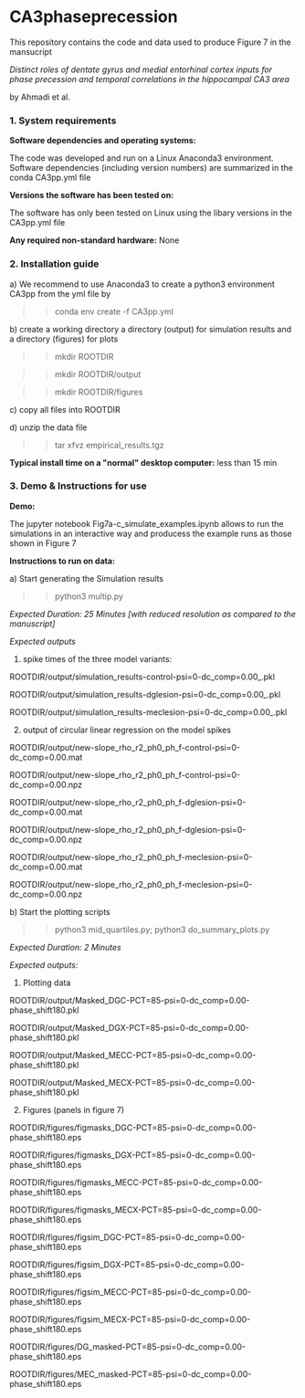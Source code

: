 # CA3phaseprecession
This repository contains the code and data used to produce Figure 7 in the mansucript

*Distinct roles of dentate gyrus and medial entorhinal cortex inputs for phase precession
and temporal correlations in the hippocampal CA3 area*

by Ahmadi et al.

<h3> 1.  System requirements </h3>

<b>Software dependencies and operating systems:</b>

The code was developed and run on a Linux Anaconda3 environment. Software dependencies (including version numbers) are summarized in the conda CA3pp.yml file

<b>Versions the software has been tested on:</b>

The software has only been tested on Linux using the libary versions in the CA3pp.yml file

<b> Any required non-standard hardware:</b> None

<h3> 2.  Installation guide</h3>


a) We recommend to use Anaconda3 to create a python3 environment CA3pp from the yml file by
>> conda env create -f CA3pp.yml

b) create a working directory a directory (output) for simulation results and a directory (figures) for plots
>> mkdir ROOTDIR

>> mkdir ROOTDIR/output

>> mkdir ROOTDIR/figures

c) copy all files into ROOTDIR

d) unzip the data file
>> tar xfvz empirical_results.tgz

<b> Typical install time on a "normal" desktop computer:</b> less than 15 min

<h3> 3.  Demo & Instructions for use </h3>
<b>Demo:</b>

The jupyter notebook Fig7a-c_simulate_examples.ipynb allows to run the simulations in an interactive way and producess the example runs as those shown in Figure 7

<b>Instructions to run on data:</b>

a) Start generating the Simulation results

>> python3 multip.py

*Expected Duration: 25 Minutes [with reduced resolution as compared to the manuscript]*

*Expected outputs*

1) spike times of the three model variants:

ROOTDIR/output/simulation_results-control-psi=0-dc_comp=0.00_.pkl

ROOTDIR/output/simulation_results-dglesion-psi=0-dc_comp=0.00_.pkl

ROOTDIR/output/simulation_results-meclesion-psi=0-dc_comp=0.00_.pkl

2) output of circular linear regression on the model spikes   

ROOTDIR/output/new-slope_rho_r2_ph0_ph_f-control-psi=0-dc_comp=0.00.mat

ROOTDIR/output/new-slope_rho_r2_ph0_ph_f-control-psi=0-dc_comp=0.00.npz

ROOTDIR/output/new-slope_rho_r2_ph0_ph_f-dglesion-psi=0-dc_comp=0.00.mat

ROOTDIR/output/new-slope_rho_r2_ph0_ph_f-dglesion-psi=0-dc_comp=0.00.npz

ROOTDIR/output/new-slope_rho_r2_ph0_ph_f-meclesion-psi=0-dc_comp=0.00.mat

ROOTDIR/output/new-slope_rho_r2_ph0_ph_f-meclesion-psi=0-dc_comp=0.00.npz

b) Start the plotting scripts
>> python3 mid_quartiles.py; python3 do_summary_plots.py

*Expected Duration: 2 Minutes*

*Expected outputs:*

1) Plotting data

ROOTDIR/output/Masked_DGC-PCT=85-psi=0-dc_comp=0.00-phase_shift180.pkl

ROOTDIR/output/Masked_DGX-PCT=85-psi=0-dc_comp=0.00-phase_shift180.pkl

ROOTDIR/output/Masked_MECC-PCT=85-psi=0-dc_comp=0.00-phase_shift180.pkl

ROOTDIR/output/Masked_MECX-PCT=85-psi=0-dc_comp=0.00-phase_shift180.pkl


2) Figures (panels in figure 7)

ROOTDIR/figures/figmasks_DGC-PCT=85-psi=0-dc_comp=0.00-phase_shift180.eps

ROOTDIR/figures/figmasks_DGX-PCT=85-psi=0-dc_comp=0.00-phase_shift180.eps

ROOTDIR/figures/figmasks_MECC-PCT=85-psi=0-dc_comp=0.00-phase_shift180.eps

ROOTDIR/figures/figmasks_MECX-PCT=85-psi=0-dc_comp=0.00-phase_shift180.eps

ROOTDIR/figures/figsim_DGC-PCT=85-psi=0-dc_comp=0.00-phase_shift180.eps

ROOTDIR/figures/figsim_DGX-PCT=85-psi=0-dc_comp=0.00-phase_shift180.eps

ROOTDIR/figures/figsim_MECC-PCT=85-psi=0-dc_comp=0.00-phase_shift180.eps

ROOTDIR/figures/figsim_MECX-PCT=85-psi=0-dc_comp=0.00-phase_shift180.eps

ROOTDIR/figures/DG_masked-PCT=85-psi=0-dc_comp=0.00-phase_shift180.eps

ROOTDIR/figures/MEC_masked-PCT=85-psi=0-dc_comp=0.00-phase_shift180.eps




